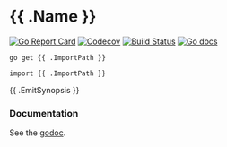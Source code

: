 # {{ .Name }}

[![Go Report Card](https://goreportcard.com/badge/4d63.com/optional)](https://goreportcard.com/report/4d63.com/optional)
[![Codecov](https://img.shields.io/codecov/c/github/leighmcculloch/go-optional.svg)](https://codecov.io/gh/leighmcculloch/go-optional)
[![Build Status](https://img.shields.io/travis/leighmcculloch/go-optional.svg)](https://travis-ci.org/leighmcculloch/go-optional)
[![Go docs](https://img.shields.io/badge/godoc-reference-blue.svg)](https://godoc.org/4d63.com/optional)

```
go get {{ .ImportPath }}
```

```
import {{ .ImportPath }}
```

{{ .EmitSynopsis }}

### Documentation

See the [godoc](https://godoc.org/4d63.com/optional).
